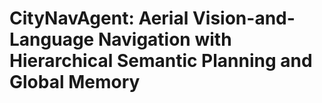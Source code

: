 # CityNavAgent: Aerial Vision-and-Language Navigation with Hierarchical Semantic Planning and Global Memory
